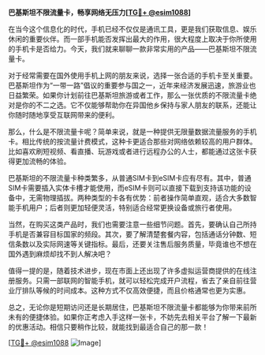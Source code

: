 **巴基斯坦不限流量卡，畅享网络无压力[[TG💪+ @esim1088](https://t.me/s/esim1088)]**

在当今这个信息化的时代，手机已经不仅仅是通讯工具，更是我们获取信息、娱乐休闲的重要伙伴。而一部手机能否发挥出最大的作用，很大程度上取决于你所使用的手机卡是否给力。今天，我们就来聊聊一款非常实用的产品——巴基斯坦不限流量卡。

对于经常需要在国外使用手机上网的朋友来说，选择一张合适的手机卡至关重要。巴基斯坦作为“一带一路”倡议的重要参与国之一，近年来经济发展迅速，旅游业也日益繁荣。如果你计划前往巴基斯坦旅游或者工作，那么一张优质的不限流量卡绝对是你的不二之选。它不仅能够帮助你在异国他乡保持与家人朋友的联系，还能让你随时随地享受互联网带来的便利。

那么，什么是不限流量卡呢？简单来说，就是一种提供无限量数据流量服务的手机卡。相比传统的按流量计费模式，这种卡更适合那些对网络依赖较高的用户群体。比如喜欢刷短视频、看直播、玩游戏或者进行远程办公的人士，都能通过这张卡获得更加流畅的体验。

巴基斯坦的不限流量卡种类繁多，从普通SIM卡到eSIM卡应有尽有。其中，普通SIM卡需要插入实体卡槽才能使用，而eSIM卡则可以直接下载到支持该功能的设备中，无需物理插拔。两种类型的卡各有优势：前者操作简单直观，适合大多数智能手机用户；后者则更加轻便灵活，特别适合经常更换设备或旅行者使用。

当然，在购买这类产品时，我们也需要注意一些细节问题。首先，要确认自己所持手机是否兼容目标国家的频段。其次，要了解清楚套餐内容，包括通话分钟数、短信条数以及实际网速等关键指标。最后，还要关注售后服务质量，毕竟谁也不想在国外遇到麻烦却找不到人解决吧？

值得一提的是，随着技术进步，现在市面上还出现了许多虚拟运营商提供的在线注册服务。只需一部联网的智能手机，就可以轻松完成开户流程，省去了亲自前往营业厅排队等候的时间成本。这种方式不仅高效便捷，而且价格通常也更为实惠。

总之，无论你是短期访问还是长期居住，巴基斯坦不限流量卡都能够为你带来前所未有的便捷体验。如果你正考虑入手这样一张卡，不妨先去相关平台了解一下最新的优惠活动。相信只要稍作比较，就能找到最适合自己的那一款！

[[TG💪+ @esim1088](https://t.me/s/esim1088) ![Image](https://i.postimg.cc/4NQfJmqS/Snipaste-2025-05-13-00-14-12.png)]